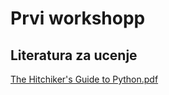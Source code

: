# Prvi workshopp

## Literatura za ucenje

[The Hitchiker's Guide to Python.pdf](http://index-of.es/Varios-2/The%20Hitchiker%27s%20Guide%20to%20Python.pdf)

